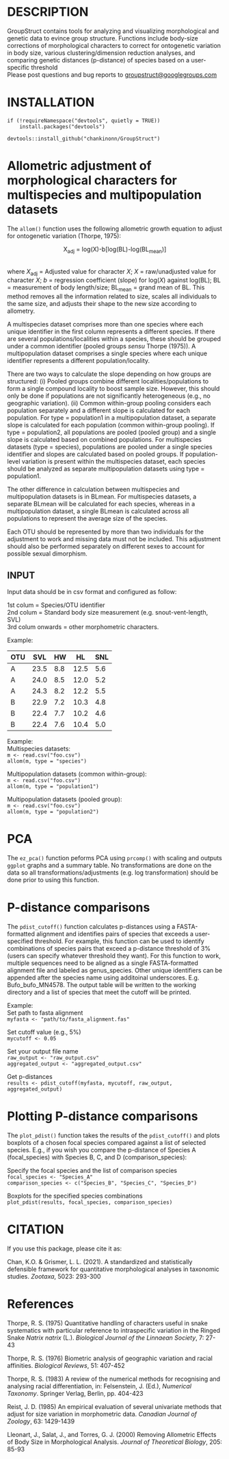 # DESCRIPTION
GroupStruct contains tools for analyzing and visualizing morphological and genetic data to evince group structure. Functions include body-size corrections of morphological characters to correct for ontogenetic variation in body size, various clustering/dimension reduction analyses, and comparing genetic distances (p-distance) of species based on a user-specific threshold  
Please post questions and bug reports to groupstruct@googlegroups.com

# INSTALLATION
```
if (!requireNamespace("devtools", quietly = TRUE))
    install.packages("devtools")

devtools::install_github("chankinonn/GroupStruct")
```

# Allometric adjustment of morphological characters for multispecies and multipopulation datasets
The `allom()` function uses the following allometric growth equation to adjust for ontogenetic variation (Thorpe, 1975):

<div align="center">X<sub>adj</sub> = log(X)-b[log(BL)-log(BL<sub>mean</sub>)]</div> 

\
where *X*<sub>adj</sub> = Adjusted value for character *X*; *X* = raw/unadjusted value for character *X*; *b* = regression coefficient (slope) for log(*X*) against log(BL); BL = measurement of body length/size; BL<sub>mean</sub> = grand mean of BL. This method removes all the information related to size, scales all individuals to the same size, and adjusts their shape to the new size according to allometry. 

A multispecies dataset comprises more than one species where each unique identifier in the first column represents a different species. If there are several populations/localities within a species, these should be grouped under a common identifier (pooled groups *sensu* Thorpe (1975)). A multipopulation dataset comprises a single species where each unique identifier represents a different population/locality. 

There are two ways to calculate the slope depending on how groups are structured: (i) Pooled groups combine different localities/populations to form a single compound locality to boost sample size. However, this should only be done if populations are not significantly heterogeneous (e.g., no geographic variation). (ii) Common within-group pooling considers each population separately and a different slope is calculated for each population. For type = population1 in a multipopulation dataset, a separate slope is calculated for each population (common within-group pooling). If type = population2, all populations are pooled (pooled group) and a single slope is calculated based on combined populations. For multispecies datasets (type = species), populations are pooled under a single species identifier and slopes are calculated based on pooled groups. If population-level variation is present within the multispecies dataset, each species should be analyzed as separate multipopulation datasets using type = population1.


The other difference in calculation between multispecies and multipopulation datasets is in BLmean. For multispecies datasets, a separate BLmean will be calculated for each species, whereas in a multipopulation dataset, a single BLmean is calculated across all populations to represent the average size of the species.

Each OTU should be represented by more than two individuals for the adjustment to work and missing data must not be included. This adjustment should also be performed separately on different sexes to account for possible sexual dimorphism. 

## INPUT
Input data should be in csv format and configured as follow:

1st colum = Species/OTU identifier\
2nd colum = Standard body size measurement (e.g. snout-vent-length, SVL)\
3rd colum onwards = other morphometric characters.

Example:

OTU | SVL | HW | HL | SNL 
--- | --- | --- | --- | ---
A | 23.5 | 8.8 | 12.5 | 5.6
A | 24.0 | 8.5 | 12.0 | 5.2
A | 24.3 | 8.2 | 12.2 | 5.5
B | 22.9 | 7.2 | 10.3 | 4.8
B | 22.4 | 7.7 | 10.2 | 4.6
B | 22.4 | 7.6 | 10.4 | 5.0

Example:\
Multispecies datasets:\
`m <- read.csv("foo.csv")`\
`allom(m, type = "species")`

Multipopulation datasets (common within-group):\
`m <- read.csv("foo.csv")`\
`allom(m, type = "population1")`

Multipopulation datasets (pooled group):\
`m <- read.csv("foo.csv")`\
`allom(m, type = "population2")`

# PCA
The `ez_pca()` function peforms PCA using `prcomp()` with scaling and outputs `ggplot` graphs and a summary table. No transformations are done on the data so all transformations/adjustments (e.g. log transformation) should be done prior to using this function.

# P-distance comparisons
The `pdist_cutoff()` function calculates p-distances using a FASTA-formatted alignment and identifies pairs of species that exceeds a user-specified threshold. For example, this function can be used to identify combinations of species pairs that exceed a p-distance threshold of 3% (users can specify whatever threshold they want). For this function to work, multiple sequences need to be aligned as a single FASTA-formatted alignment file and labeled as genus_species. Other unique identifiers can be appended after the species name using additoinal underscores. E.g. Bufo_bufo_MN4578. The output table will be written to the working directory and a list of species that meet the cutoff will be printed.

Example:\
Set path to fasta alignment\
`myfasta <- "path/to/fasta_alignment.fas"`

Set cutoff value (e.g., 5%)\
`mycutoff <- 0.05`

Set your output file name\
`raw_output <- "raw_output.csv"`\
`aggregated_output <- "aggregated_output.csv"`

Get p-distances\
`results <- pdist_cutoff(myfasta, mycutoff, raw_output, aggregated_output)`

# Plotting P-distance comparisons
The `plot_pdist()` function takes the results of the `pdist_cutoff()` and plots boxplots of a chosen focal species compared against a list of selected species. E.g., if you wish you compare the p-distance of Species A (focal_species) with Species B, C, and D (comparison_species):

Specify the focal species  and the list of comparison species\
`focal_species <- "Species_A"`\
`comparison_species <- c("Species_B", "Species_C", "Species_D")`

Boxplots for the specified species combinations\
`plot_pdist(results, focal_species, comparison_species)`


# CITATION
If you use this package, please cite it as:

Chan, K.O. & Grismer, L. L. (2021). A standardized and statistically defensible framework for quantitative morphological analyses in taxonomic studies. *Zootaxa*, 5023: 293-300 

# References
Thorpe, R. S. (1975) Quantitative handling of characters useful in snake systematics with particular reference to intraspecific variation in the Ringed Snake *Natrix natrix* (L.). *Biological Journal of the Linnaean Society*, 7: 27-43

Thorpe, R. S. (1976) Biometric analysis of geographic variation and racial affinities. *Biological Reviews*, 51: 407-452

Thorpe, R. S. (1983) A review of the numerical methods for recognising and analysing racial differentiation, in: Felsenstein, J. (Ed.), *Numerical Taxonomy*. Springer Verlag, Berlin, pp. 404-423

Reist, J. D. (1985) An empirical evaluation of several univariate methods that adjust for size variation in morphometric data. *Canadian Journal of Zoology*, 63: 1429-1439

Lleonart, J., Salat, J., and Torres, G. J. (2000) Removing Allometric Effects of Body Size in Morphological Analysis. *Journal of Theoretical Biology*, 205: 85-93


